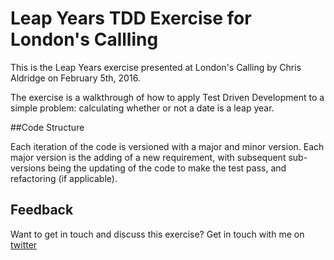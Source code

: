 # Leap Years TDD Exercise for London's Callling

This is the Leap Years exercise presented at London's Calling by Chris Aldridge on February 5th, 2016.

The exercise is a walkthrough of how to apply Test Driven Development to a simple problem: calculating whether or not a date is a leap year.

##Code Structure

Each iteration of the code is versioned with a major and minor version. Each major version is the adding of a new requirement, with subsequent sub-versions being the updating of the code to make the test pass, and refactoring (if applicable).

## Feedback

Want to get in touch and discuss this exercise? Get in touch with me on [twitter](http://twitter.com/caldridg3)

